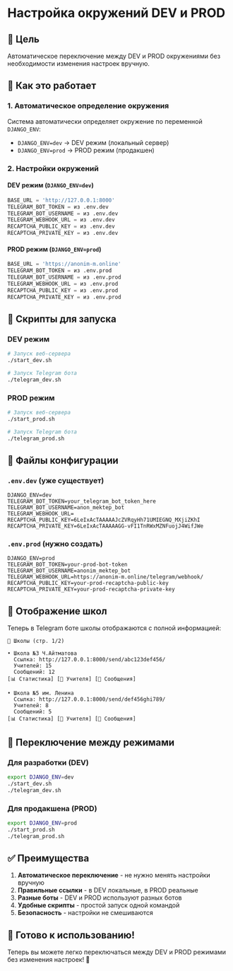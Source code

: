 # Настройка окружений DEV и PROD

## 🎯 **Цель**
Автоматическое переключение между DEV и PROD окружениями без необходимости изменения настроек вручную.

## 🔧 **Как это работает**

### 1. **Автоматическое определение окружения**
Система автоматически определяет окружение по переменной `DJANGO_ENV`:
- `DJANGO_ENV=dev` → DEV режим (локальный сервер)
- `DJANGO_ENV=prod` → PROD режим (продакшен)

### 2. **Настройки окружений**

#### **DEV режим** (`DJANGO_ENV=dev`)
```python
BASE_URL = 'http://127.0.0.1:8000'
TELEGRAM_BOT_TOKEN = из .env.dev
TELEGRAM_BOT_USERNAME = из .env.dev
TELEGRAM_WEBHOOK_URL = из .env.dev
RECAPTCHA_PUBLIC_KEY = из .env.dev
RECAPTCHA_PRIVATE_KEY = из .env.dev
```

#### **PROD режим** (`DJANGO_ENV=prod`)
```python
BASE_URL = 'https://anonim-m.online'
TELEGRAM_BOT_TOKEN = из .env.prod
TELEGRAM_BOT_USERNAME = из .env.prod
TELEGRAM_WEBHOOK_URL = из .env.prod
RECAPTCHA_PUBLIC_KEY = из .env.prod
RECAPTCHA_PRIVATE_KEY = из .env.prod
```

## 🚀 **Скрипты для запуска**

### **DEV режим**
```bash
# Запуск веб-сервера
./start_dev.sh

# Запуск Telegram бота
./telegram_dev.sh
```

### **PROD режим**
```bash
# Запуск веб-сервера
./start_prod.sh

# Запуск Telegram бота
./telegram_prod.sh
```

## 📁 **Файлы конфигурации**

### **`.env.dev`** (уже существует)
```env
DJANGO_ENV=dev
TELEGRAM_BOT_TOKEN=your_telegram_bot_token_here
TELEGRAM_BOT_USERNAME=anon_mektep_bot
TELEGRAM_WEBHOOK_URL=
RECAPTCHA_PUBLIC_KEY=6LeIxAcTAAAAAJcZVRqyHh71UMIEGNQ_MXjiZKhI
RECAPTCHA_PRIVATE_KEY=6LeIxAcTAAAAAGG-vFI1TnRWxMZNFuojJ4WifJWe
```

### **`.env.prod`** (нужно создать)
```env
DJANGO_ENV=prod
TELEGRAM_BOT_TOKEN=your-prod-bot-token
TELEGRAM_BOT_USERNAME=anonim_mektep_bot
TELEGRAM_WEBHOOK_URL=https://anonim-m.online/telegram/webhook/
RECAPTCHA_PUBLIC_KEY=your-prod-recaptcha-public-key
RECAPTCHA_PRIVATE_KEY=your-prod-recaptcha-private-key
```

## 🏫 **Отображение школ**

Теперь в Telegram боте школы отображаются с полной информацией:

```
🏫 Школы (стр. 1/2)

• Школа №3 Ч.Айтматова
  Ссылка: http://127.0.0.1:8000/send/abc123def456/
  Учителей: 15
  Сообщений: 12
[📊 Статистика] [👥 Учителя] [📝 Сообщения]

• Школа №5 им. Ленина
  Ссылка: http://127.0.0.1:8000/send/def456ghi789/
  Учителей: 8
  Сообщений: 5
[📊 Статистика] [👥 Учителя] [📝 Сообщения]
```

## 🔄 **Переключение между режимами**

### **Для разработки (DEV)**
```bash
export DJANGO_ENV=dev
./start_dev.sh
./telegram_dev.sh
```

### **Для продакшена (PROD)**
```bash
export DJANGO_ENV=prod
./start_prod.sh
./telegram_prod.sh
```

## ✅ **Преимущества**

1. **Автоматическое переключение** - не нужно менять настройки вручную
2. **Правильные ссылки** - в DEV локальные, в PROD реальные
3. **Разные боты** - DEV и PROD используют разных ботов
4. **Удобные скрипты** - простой запуск одной командой
5. **Безопасность** - настройки не смешиваются

## 🎉 **Готово к использованию!**

Теперь вы можете легко переключаться между DEV и PROD режимами без изменения настроек! 🚀
